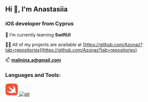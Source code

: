 <h2 align="left">Hi 👋, I'm Anastasiia</h2>
<h3 align="left">iOS developer from Cyprus</h3>

🌱 I’m currently learning **SwiftUI**

👨‍💻 All of my projects are available at [https://github.com/Azonaz?tab=repositories](https://github.com/Azonaz?tab=repositories)

📫 **malinina.a@gmail.com**

<h3 align="left">Languages and Tools:</h3>
<p align="left"><a href="https://developer.apple.com/swift/" target="_blank" rel="noreferrer"> <img src="https://raw.githubusercontent.com/devicons/devicon/master/icons/swift/swift-original.svg" alt="swift" width="40" height="40"/> </a> <a href="https://git-scm.com/" target="_blank" rel="noreferrer"> <img src="https://www.vectorlogo.zone/logos/git-scm/git-scm-icon.svg" alt="git" width="40" height="40"/> </a>  </p>
